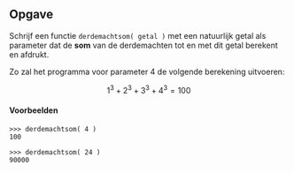 ## Opgave
Schrijf een functie `derdemachtsom( getal )` met een natuurlijk getal als parameter dat de **som** van de derdemachten tot en met dit getal berekent en afdrukt.

Zo zal het programma voor parameter 4 de volgende berekening uitvoeren:

$$
    1^3+2^3+3^3+4^3 = 100
$$

#### Voorbeelden
```
>>> derdemachtsom( 4 )
100
```
```
>>> derdemachtsom( 24 )
90000
```
